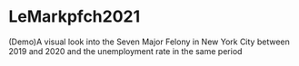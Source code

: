 # LeMarkpfch2021
(Demo)A visual look into the Seven Major Felony in New York City between 2019 and 2020 and the unemployment rate in the same period 
